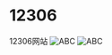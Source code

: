 # 12306
12306网站
![ABC](https://github.com/xiangzhihong/12306/blob/master/screen/20160411184825407.png) 
![ABC](https://github.com/xiangzhihong/12306/blob/master/screen/20160411184834110.png) 
